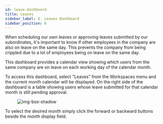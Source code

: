 ```yaml
---
id: leave-dashboard
title: Leaves
sidebar_label: 6. Leaves Dashboard
sidebar_position: 6
---
```


When scheduling our own leaves or approving leaves submitted by our subordinates, it's important to know if other employees in the company are also on leave on the same day. This prevents the company from being crippled due to a lot of employees being on leave on the same day.

This dashboard provides a calendar view showing which users from the same company are on leave on each working day of the calendar month.

To access this dashboard, select "Leaves" from the Workspaces menu and the current month calendar will be displayed.
On the right side of the dashboard is a table showing users whose leave submitted for that calendar month is still pending approval.

<figure>

![img-box-shadow](/img/university/dashboards/leaves-dashboard/university-leaves-1.png)
<figcaption></figcaption>
</figure>

To select the desired month simply click the forward or backward buttons beside the month display field.